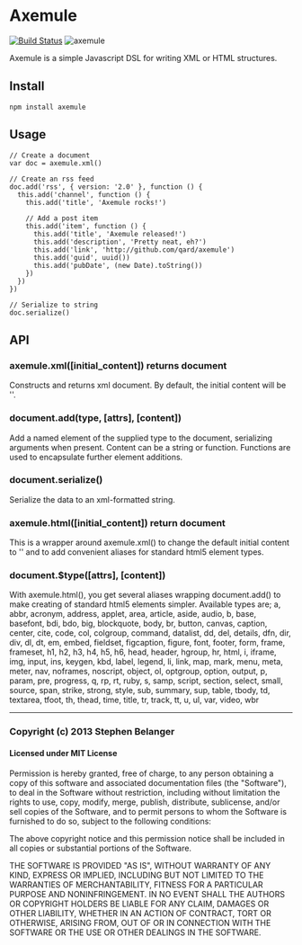 # Axemule
[![Build Status](https://travis-ci.org/Qard/axemule.png)](https://travis-ci.org/Qard/axemule)
![axemule](http://i.imgur.com/mayLOo9.png)

Axemule is a simple Javascript DSL for writing XML or HTML structures.

## Install

    npm install axemule

## Usage
    
    // Create a document
    var doc = axemule.xml()

    // Create an rss feed
    doc.add('rss', { version: '2.0' }, function () {
      this.add('channel', function () {
        this.add('title', 'Axemule rocks!')

        // Add a post item
        this.add('item', function () {
          this.add('title', 'Axemule released!')
          this.add('description', 'Pretty neat, eh?')
          this.add('link', 'http://github.com/qard/axemule')
          this.add('guid', uuid())
          this.add('pubDate', (new Date).toString())
        })
      })
    })

    // Serialize to string
    doc.serialize()

## API

### axemule.xml([initial_content]) returns document
Constructs and returns xml document. By default, the initial content will be '<?xml version="1.0" encoding="UTF-8"?>'.

### document.add(type, [attrs], [content])
Add a named element of the supplied type to the document, serializing arguments when present. Content can be a string or function. Functions are used to encapsulate further element additions.

### document.serialize()
Serialize the data to an xml-formatted string.

### axemule.html([initial_content]) return document
This is a wrapper around axemule.xml() to change the default initial content to '<!DOCTYPE html>' and to add convenient aliases for standard html5 element types.

### document.$type([attrs], [content])
With axemule.html(), you get several aliases wrapping document.add() to make creating of standard html5 elements simpler. Available types are; a, abbr, acronym, address, applet, area, article, aside, audio, b, base, basefont, bdi, bdo, big, blockquote, body, br, button, canvas, caption, center, cite, code, col, colgroup, command, datalist, dd, del, details, dfn, dir, div, dl, dt, em, embed, fieldset, figcaption, figure, font, footer, form, frame, frameset, h1, h2, h3, h4, h5, h6, head, header, hgroup, hr, html, i, iframe, img, input, ins, keygen, kbd, label, legend, li, link, map, mark, menu, meta, meter, nav, noframes, noscript, object, ol, optgroup, option, output, p, param, pre, progress, q, rp, rt, ruby, s, samp, script, section, select, small, source, span, strike, strong, style, sub, summary, sup, table, tbody, td, textarea, tfoot, th, thead, time, title, tr, track, tt, u, ul, var, video, wbr

---

### Copyright (c) 2013 Stephen Belanger
#### Licensed under MIT License

Permission is hereby granted, free of charge, to any person obtaining a copy of this software and associated documentation files (the "Software"), to deal in the Software without restriction, including without limitation the rights to use, copy, modify, merge, publish, distribute, sublicense, and/or sell copies of the Software, and to permit persons to whom the Software is furnished to do so, subject to the following conditions:

The above copyright notice and this permission notice shall be included in all copies or substantial portions of the Software.

THE SOFTWARE IS PROVIDED "AS IS", WITHOUT WARRANTY OF ANY KIND, EXPRESS OR IMPLIED, INCLUDING BUT NOT LIMITED TO THE WARRANTIES OF MERCHANTABILITY, FITNESS FOR A PARTICULAR PURPOSE AND NONINFRINGEMENT. IN NO EVENT SHALL THE AUTHORS OR COPYRIGHT HOLDERS BE LIABLE FOR ANY CLAIM, DAMAGES OR OTHER LIABILITY, WHETHER IN AN ACTION OF CONTRACT, TORT OR OTHERWISE, ARISING FROM, OUT OF OR IN CONNECTION WITH THE SOFTWARE OR THE USE OR OTHER DEALINGS IN THE SOFTWARE.